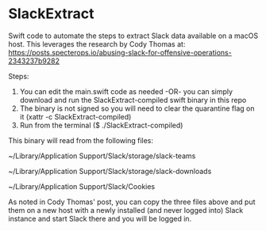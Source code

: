 # SlackExtract

Swift code to automate the steps to extract Slack data available on a macOS host. This leverages the research by Cody Thomas at: https://posts.specterops.io/abusing-slack-for-offensive-operations-2343237b9282

Steps:
1. You can edit the main.swift code as needed -OR- you can simply download and run the SlackExtract-compiled swift binary in this repo
2. The binary is not signed so you will need to clear the quarantine flag on it (xattr -c SlackExtract-compiled)
3. Run from the terminal ($ ./SlackExtract-compiled)

This binary will read from the following files:

~/Library/Application Support/Slack/storage/slack-teams

~/Library/Application Support/Slack/storage/slack-downloads

~/Library/Application Support/Slack/Cookies

As noted in Cody Thomas' post, you can copy the three files above and put them on a new host with a newly installed (and never logged into) Slack instance and start Slack there and you will be logged in.
